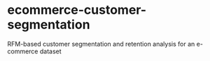 # ecommerce-customer-segmentation
RFM-based customer segmentation and retention analysis for an e-commerce dataset
